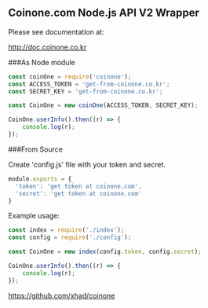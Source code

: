 ## Coinone.com Node.js API V2 Wrapper

Please see documentation at:

http://doc.coinone.co.kr

###As Node module

```js
const coinOne = require('coinone');
const ACCESS_TOKEN = 'get-from-coinone.co.kr';
const SECRET_KEY = 'get-from-coinone.co.kr';

const CoinOne = new coinOne(ACCESS_TOKEN, SECRET_KEY);

CoinOne.userInfo().then((r) => {
    console.log(r);
});

```

###From Source

Create 'config.js' file with your token and secret.

```js
module.exports = {
  'token': 'get token at coinone.com',
  'secret': 'get token at coinone.com'
}
```

Example usage:

```js
const index = require('./index');
const config = require('./config');

const CoinOne = new index(config.token, config.secret);

CoinOne.userInfo().then((r) => {
    console.log(r);
});

```


https://github.com/xhad/coinone

